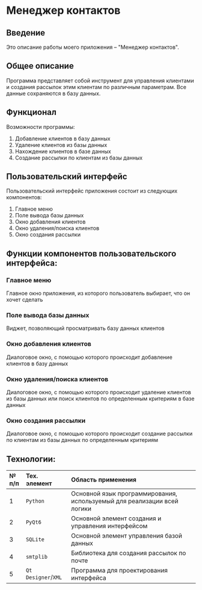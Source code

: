 # Менеджер контактов


## Введение

   Это описание работы моего приложения – "Менеджер контактов".


## Общее описание

   Программа представляет собой инструмент для управления клиентами и создания рассылок этим клиентам по различным параметрам. Все данные сохраняются в базу данных.


## Функционал

   Возможности программы:
   1. Добавление клиентов в базу данных
   1. Удаление клиентов из базы данных
   1. Нахождение клиентов в базе данных
   1. Создание рассылки по клиентам из базы данных


## Пользовательский интерфейс

   Пользовательский интерфейс приложения состоит из следующих компонентов:
   1. Главное меню
   1. Поле вывода базы данных
   1. Окно добавления клиентов
   1. Окно удаления/поиска клиентов
   1. Окно создания рассылки


## Функции компонентов пользовательского интерфейса:

   ### Главное меню

   Главное окно приложения, из которого пользователь выбирает, что он хочет сделать

   ### Поле вывода базы данных

   Виджет, позволяющий просматривать базу данных клиентов

   ### Окно добавления клиентов

   Диалоговое окно, с помощью которого происходит добавление клиентов в базу данных

   ### Окно удаления/поиска клиентов

   Диалоговое окно, с помощью которого происходит удаление клиентов из базы данных или поиск клиентов по определенным критериям в базе данных

   ### Окно создания рассылки

   Диалоговое окно, с помощью которого происходит создание рассылки по клиентам из базы данных по определенным критериям 



## Технологии:

   |№ п/п|Тех. элемент|Область применения|
   | :- | :- | :- |
   |1|`Python`|Основной язык программирования, используемый для реализации всей логики|
   |2|`PyQt6`|Основной элемент  создания и управления интерфейсом|
   |3|`SQLite`|Основной элемент управления базой данных|
   |4|`smtplib`|Библиотека для создания рассылок по почте|
   |5|`Qt Designer`/`XML`|Программа для проектирования интерфейса|


